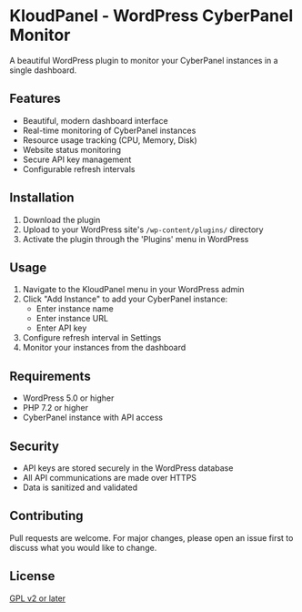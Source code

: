 # KloudPanel - WordPress CyberPanel Monitor

A beautiful WordPress plugin to monitor your CyberPanel instances in a single dashboard.

## Features

- Beautiful, modern dashboard interface
- Real-time monitoring of CyberPanel instances
- Resource usage tracking (CPU, Memory, Disk)
- Website status monitoring
- Secure API key management
- Configurable refresh intervals

## Installation

1. Download the plugin
2. Upload to your WordPress site's `/wp-content/plugins/` directory
3. Activate the plugin through the 'Plugins' menu in WordPress

## Usage

1. Navigate to the KloudPanel menu in your WordPress admin
2. Click "Add Instance" to add your CyberPanel instance:
   - Enter instance name
   - Enter instance URL
   - Enter API key
3. Configure refresh interval in Settings
4. Monitor your instances from the dashboard

## Requirements

- WordPress 5.0 or higher
- PHP 7.2 or higher
- CyberPanel instance with API access

## Security

- API keys are stored securely in the WordPress database
- All API communications are made over HTTPS
- Data is sanitized and validated

## Contributing

Pull requests are welcome. For major changes, please open an issue first to discuss what you would like to change.

## License

[GPL v2 or later](https://www.gnu.org/licenses/gpl-2.0.html)
